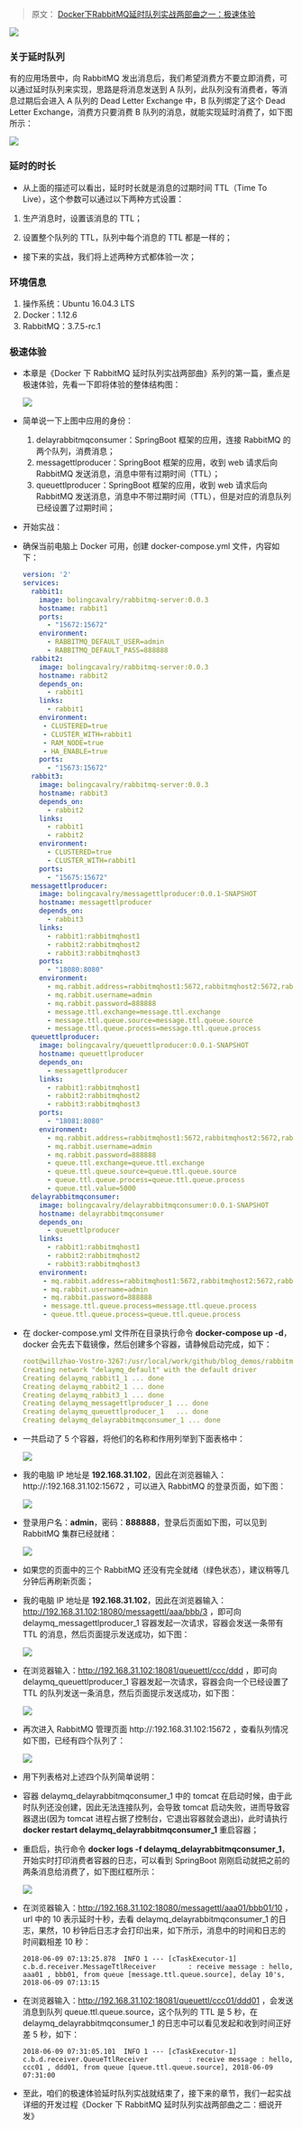 > 原文： [Docker下RabbitMQ延时队列实战两部曲之一：极速体验](https://xie.infoq.cn/article/1140b48cb9a1e7dbfcf855698)

![](https://xuemingde.com/pages/image/2022/06/03/1105OoFOJe.jpg)



### 关于延时队列

有的应用场景中，向 RabbitMQ 发出消息后，我们希望消费方不要立即消费，可以通过延时队列来实现，思路是将消息发送到 A  队列，此队列没有消费者，等消息过期后会进入 A 队列的 Dead Letter Exchange 中，B 队列绑定了这个 Dead Letter Exchange，消费方只要消费 B 队列的消息，就能实现延时消费了，如下图所示：

![](https://xuemingde.com/pages/image/2022/06/03/1106Vy0IMl.png)



### 延时的时长

- 从上面的描述可以看出，延时时长就是消息的过期时间 TTL（Time To Live），这个参数可以通过以下两种方式设置：

1. 生产消息时，设置该消息的 TTL；

2. 设置整个队列的 TTL，队列中每个消息的 TTL 都是一样的；

- 接下来的实战，我们将上述两种方式都体验一次；



### 环境信息

1. 操作系统：Ubuntu 16.04.3 LTS
2. Docker：1.12.6
3. RabbitMQ：3.7.5-rc.1



### 极速体验

* 本章是《Docker 下 RabbitMQ 延时队列实战两部曲》系列的第一篇，重点是极速体验，先看一下即将体验的整体结构图：

  ![](https://xuemingde.com/pages/image/2022/06/03/1108hShQ3h.png)

* 简单说一下上图中应用的身份：

  1. delayrabbitmqconsumer：SpringBoot 框架的应用，连接 RabbitMQ 的两个队列，消费消息；
  2. messagettlproducer：SpringBoot 框架的应用，收到 web 请求后向 RabbitMQ 发送消息，消息中带有过期时间（TTL）；
  3. queuettlproducer：SpringBoot 框架的应用，收到 web 请求后向 RabbitMQ 发送消息，消息中不带过期时间（TTL），但是对应的消息队列已经设置了过期时间；

* 开始实战：

* 确保当前电脑上 Docker 可用，创建 docker-compose.yml 文件，内容如下：

  ```yml
  version: '2'
  services:
    rabbit1:
      image: bolingcavalry/rabbitmq-server:0.0.3
      hostname: rabbit1
      ports:
        - "15672:15672"
      environment:
        - RABBITMQ_DEFAULT_USER=admin
        - RABBITMQ_DEFAULT_PASS=888888
    rabbit2:
      image: bolingcavalry/rabbitmq-server:0.0.3
      hostname: rabbit2
      depends_on:
        - rabbit1
      links:
        - rabbit1
      environment:
       - CLUSTERED=true
       - CLUSTER_WITH=rabbit1
       - RAM_NODE=true
       - HA_ENABLE=true
      ports:
        - "15673:15672"
    rabbit3:
      image: bolingcavalry/rabbitmq-server:0.0.3
      hostname: rabbit3
      depends_on:
        - rabbit2
      links:
        - rabbit1
        - rabbit2
      environment:
        - CLUSTERED=true
        - CLUSTER_WITH=rabbit1
      ports:
        - "15675:15672"
    messagettlproducer:
      image: bolingcavalry/messagettlproducer:0.0.1-SNAPSHOT
      hostname: messagettlproducer
      depends_on:
        - rabbit3
      links:
        - rabbit1:rabbitmqhost1
        - rabbit2:rabbitmqhost2
        - rabbit3:rabbitmqhost3
      ports:
        - "18080:8080"
      environment:
        - mq.rabbit.address=rabbitmqhost1:5672,rabbitmqhost2:5672,rabbitmqhost3:5672
        - mq.rabbit.username=admin
        - mq.rabbit.password=888888
        - message.ttl.exchange=message.ttl.exchange
        - message.ttl.queue.source=message.ttl.queue.source
        - message.ttl.queue.process=message.ttl.queue.process
    queuettlproducer:
      image: bolingcavalry/queuettlproducer:0.0.1-SNAPSHOT
      hostname: queuettlproducer
      depends_on:
        - messagettlproducer
      links:
        - rabbit1:rabbitmqhost1
        - rabbit2:rabbitmqhost2
        - rabbit3:rabbitmqhost3
      ports:
        - "18081:8080"
      environment:
        - mq.rabbit.address=rabbitmqhost1:5672,rabbitmqhost2:5672,rabbitmqhost3:5672
        - mq.rabbit.username=admin
        - mq.rabbit.password=888888
        - queue.ttl.exchange=queue.ttl.exchange
        - queue.ttl.queue.source=queue.ttl.queue.source
        - queue.ttl.queue.process=queue.ttl.queue.process
        - queue.ttl.value=5000
    delayrabbitmqconsumer:
      image: bolingcavalry/delayrabbitmqconsumer:0.0.1-SNAPSHOT
      hostname: delayrabbitmqconsumer
      depends_on:
        - queuettlproducer
      links:
        - rabbit1:rabbitmqhost1
        - rabbit2:rabbitmqhost2
        - rabbit3:rabbitmqhost3
      environment:
       - mq.rabbit.address=rabbitmqhost1:5672,rabbitmqhost2:5672,rabbitmqhost3:5672
       - mq.rabbit.username=admin
       - mq.rabbit.password=888888
       - message.ttl.queue.process=message.ttl.queue.process
       - queue.ttl.queue.process=queue.ttl.queue.process
  
  ```

  

* 在 docker-compose.yml 文件所在目录执行命令 **docker-compose up -d**，docker 会先去下载镜像，然后创建多个容器，请静候启动完成，如下：

  ```yml
  root@willzhao-Vostro-3267:/usr/local/work/github/blog_demos/rabbitmq_docker_files/delaymq# docker-compose up -d
  Creating network "delaymq_default" with the default driver
  Creating delaymq_rabbit1_1 ... done
  Creating delaymq_rabbit2_1 ... done
  Creating delaymq_rabbit3_1 ... done
  Creating delaymq_messagettlproducer_1 ... done
  Creating delaymq_queuettlproducer_1   ... done
  Creating delaymq_delayrabbitmqconsumer_1 ... done
  ```

- 一共启动了 5 个容器，将他们的名称和作用列举到下面表格中：

  ![](https://xuemingde.com/pages/image/2022/06/03/1111M3kYEP.png)

- 我的电脑 IP 地址是 **192.168.31.102**，因此在浏览器输入：http://:192.168.31.102:15672 ，可以进入 RabbitMQ 的登录页面，如下图：

  ![](https://xuemingde.com/pages/image/2022/06/03/1111USpaye.png)

- 登录用户名：**admin**，密码：**888888**，登录后页面如下图，可以见到 RabbitMQ 集群已经就绪：

  ![](https://xuemingde.com/pages/image/2022/06/03/1112mC9tZP.png)

- 如果您的页面中的三个 RabbitMQ 还没有完全就绪（绿色状态），建议稍等几分钟后再刷新页面；

- 我的电脑 IP 地址是 **192.168.31.102**，因此在浏览器输入：http://192.168.31.102:18080/messagettl/aaa/bbb/3 ，即可向 delaymq_messagettlproducer_1 容器发起一次请求，容器会发送一条带有 TTL  的消息，然后页面提示发送成功，如下图：

  ![](https://xuemingde.com/pages/image/2022/06/03/11120vsfud.png)

- 在浏览器输入：http://192.168.31.102:18081/queuettl/ccc/ddd ，即可向  delaymq_queuettlproducer_1 容器发起一次请求，容器会向一个已经设置了 TTL  的队列发送一条消息，然后页面提示发送成功，如下图：

  ![](https://xuemingde.com/pages/image/2022/06/03/1113xOGFtE.png)

- 再次进入 RabbitMQ 管理页面 http://:192.168.31.102:15672 ，查看队列情况如下图，已经有四个队列了：

  ![](https://xuemingde.com/pages/image/2022/06/03/1113gawCLe.png)

- 用下列表格对上述四个队列简单说明：

- 容器 delaymq_delayrabbitmqconsumer_1 中的 tomcat 在启动时候，由于此时队列还没创建，因此无法连接队列，会导致 tomcat 启动失败，进而导致容器退出(因为 tomcat 进程占据了控制台，它退出容器就会退出)，此时请执行 **docker restart delaymq_delayrabbitmqconsumer_1** 重启容器；

- 重启后，执行命令 **docker logs -f delaymq_delayrabbitmqconsumer_1**，开始实时打印消费者容器的日志，可以看到 SpringBoot 刚刚启动就把之前的两条消息给消费了，如下图红框所示：

  ![](https://xuemingde.com/pages/image/2022/06/03/11140q4wiY.png)

- 在浏览器输入：http://192.168.31.102:18080/messagettl/aaa01/bbb01/10 ，url 中的 10  表示延时十秒，去看 delaymq_delayrabbitmqconsumer_1 的日志，果然，10  秒钟后日志才会打印出来，如下所示，消息中的时间和日志的时间戳相差 10 秒：

  ```shell
  2018-06-09 07:13:25.878  INFO 1 --- [cTaskExecutor-1] c.b.d.receiver.MessageTtlReceiver        : receive message : hello, aaa01 , bbb01, from queue [message.ttl.queue.source], delay 10's, 2018-06-09 07:13:15
  ```

* 在浏览器输入：http://192.168.31.102:18081/queuettl/ccc01/ddd01 ，会发送消息到队列  queue.ttl.queue.source，这个队列的 TTL 是 5 秒，在 delaymq_delayrabbitmqconsumer_1 的日志中可以看见发起和收到时间正好差 5 秒，如下：

  ```shell
  2018-06-09 07:31:05.101  INFO 1 --- [cTaskExecutor-1] c.b.d.receiver.QueueTtlReceiver          : receive message : hello, ccc01 , ddd01, from queue [queue.ttl.queue.source], 2018-06-09 07:31:00
  ```

* 至此，咱们的极速体验延时队列实战就结束了，接下来的章节，我们一起实战详细的开发过程《Docker 下 RabbitMQ 延时队列实战两部曲之二：细说开发》